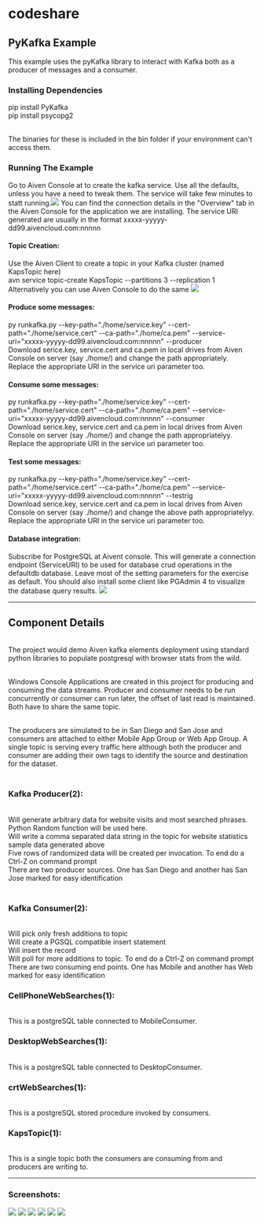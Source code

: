 # codeshare
<h2>PyKafka Example</h2>
This example uses the pyKafka library to interact with Kafka both as a producer of messages and a consumer.

<h3>Installing Dependencies</h3>
        pip install PyKafka
   <br/>pip install psycopg2

   <br/>The binaries for these is included in the bin folder if your environment can't access them.
<h3>Running The Example</h3>
Go to Aiven Console at to create the kafka service. Use all the defaults, unless you have a need to tweak them. The service will take few minutes to statt running.<img src="https://raw.githubusercontent.com/kapstav/codeshare/master/img/fig10.jpg"></img>
You can find the connection details in the "Overview" tab in the Aiven Console for the application we are installing. The service URI generated are usually in the format xxxxx-yyyyy-dd99.aivencloud.com:nnnnn

<h4>Topic Creation:</h4>
Use the Aiven Client to create a topic in your Kafka cluster (named KapsTopic here)
 <br/>avn service topic-create <kafka-service-name>  KapsTopic --partitions 3 --replication 1
 <br/> Alternatively you can use Aiven Console to do the same <img src="https://raw.githubusercontent.com/kapstav/codeshare/master/img/fig9.jpg"></img>
<h4>Produce some messages:</h4>
py runkafka.py --key-path="./home/service.key" --cert-path="./home/service.cert" --ca-path="./home/ca.pem" --service-uri="xxxxx-yyyyy-dd99.aivencloud.com:nnnnn" --producer
  <br/>Download serice.key, service.cert and ca.pem in local drives from Aiven Console on server (say ./home/) and change the path appropriately. Replace the appropriate URI in the service uri parameter too.
<h4>Consume some messages:</h4>
py runkafka.py --key-path="./home/service.key" --cert-path="./home/service.cert" --ca-path="./home/ca.pem" --service-uri="xxxxx-yyyyy-dd99.aivencloud.com:nnnnn" --consumer
   <br/>Download serice.key, service.cert and ca.pem in local drives from Aiven Console on server (say ./home/) and change the path appropriatelyy. Replace the appropriate URI in the service uri parameter too.
<h4>Test some messages:</h4>
py runkafka.py --key-path="./home/service.key" --cert-path="./home/service.cert" --ca-path="./home/ca.pem" --service-uri="xxxxx-yyyyy-dd99.aivencloud.com:nnnnn" --testrig
   <br/>Download serice.key, service.cert and ca.pem in local drives from Aiven Console on server (say ./home/) and change the above path appropriatelyy. Replace the appropriate URI in the service uri parameter too.
   <h4>Database integration:</h4> Subscribe for PostgreSQL at Aivent console. This will generate a connection endpoint (ServiceURI) to be used for database crud operations in the defaultdb database. Leave most of the setting parameters for the exercise as default. You should also install some client like PGAdmin 4 to visualize the database query results. <img src="https://raw.githubusercontent.com/kapstav/codeshare/master/img/fig11.jpg"></img>
  <hr/>
  <h2>Component Details</h2>
  <br/>The project would demo Aiven kafka elements deployment using standard python libraries to populate postgresql with browser stats from the wild. 

<br/>Windows Console Applications are created in this project for producing and consuming the data streams. Producer and consumer needs to be run concurrently or consumer can run later, the offset of last read is maintained. Both have to share the same topic.

<br/>The producers are simulated to be in San Diego and San Jose and consumers are attached to either Mobile App Group or Web App Group. A single topic is serving every traffic here although both the producer and consumer are adding their own tags to identify the source and destination for the dataset.

 <h3><br/>Kafka Producer(2): </h3>
 <br/>Will generate arbitrary data for website visits and most searched phrases. Python Random function will be used here.
 <br/>Will write a comma separated data string in the topic for website statistics sample data generated above
 <br/>Five rows of randomized data will be created per invocation. To end do a Ctrl-Z on command prompt
 <br/>There are two producer sources. One has San Diego and another has San Jose marked for easy identification

 <h3><br/>Kafka Consumer(2): </h3>
 <br/>Will pick only fresh additions to topic
 <br/>Will create a PGSQL compatible insert statement
 <br/>Will insert the record
 <br/>Will poll for more additions to topic. To end do a Ctrl-Z on command prompt
 <br/>There are two consuming end points. One has Mobile and another has Web marked for easy identification

<h3>CellPhoneWebSearches(1): </h3>
 <br/>This is a postgreSQL table connected to MobileConsumer.

<h3>DesktopWebSearches(1): </h3>
 <br/>This is a postgreSQL table connected to DesktopConsumer.
<h3>crtWebSearches(1): </h3>
 <br/>This is a postgreSQL stored procedure invoked by consumers.

<h3>KapsTopic(1): </h3>
 <br/>This is a single topic both the consumers are consuming from and producers are writing to.
<hr/>

<h3>Screenshots:</h3>
<img src="https://raw.githubusercontent.com/kapstav/codeshare/master/img/fig1.jpg"></img>
<img src="https://raw.githubusercontent.com/kapstav/codeshare/master/img/fig2.jpg"></img>
<img src="https://raw.githubusercontent.com/kapstav/codeshare/master/img/fig3.jpg"></img>
<img src="https://raw.githubusercontent.com/kapstav/codeshare/master/img/fig4.jpg"></img>
<img src="https://raw.githubusercontent.com/kapstav/codeshare/master/img/fig5.jpg"></img>
<img src="https://raw.githubusercontent.com/kapstav/codeshare/master/img/fig6.jpg"></img>
